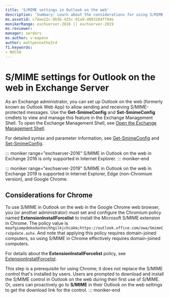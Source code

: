 ```yaml
---
title: 'S/MIME settings in Outlook on the web'
description: 'Summary: Learn about the considerations for using S/MIME in Outlook on the web in Exchange Server 2016 or Exchange Server 2019.'
ms.assetid: c7dee22c-9b5b-425c-91a9-d093204ff84e
monikerRange: exchserver-2016 || exchserver-2019
ms.reviewer:
manager: serdars
ms.author: v-mapenn
author: mattpennathe3rd
f1.keywords:
- NOCSH
---
```


# S/MIME settings for Outlook on the web in Exchange Server

As an Exchange administrator, you can set up Outlook on the web (formerly known as Outlook Web App) to allow sending and receiving S/MIME-protected messages. Use the **Get-SmimeConfig** and **Set-SmimeConfig** cmdlets to view and manage this feature in the Exchange Management Shell. To open the Exchange Management Shell, see [Open the Exchange Management Shell](https://docs.microsoft.com/powershell/exchange/exchange-server/open-the-exchange-management-shell).

For detailed syntax and parameter information, see [Get-SmimeConfig](https://docs.microsoft.com/powershell/module/exchange/get-smimeconfig) and [Set-SmimeConfig](https://docs.microsoft.com/powershell/module/exchange/set-smimeconfig).

::: moniker range="exchserver-2016"
S/MIME in Outlook on the web in Exchange 2016 is only supported in Internet Explorer.
::: moniker-end

::: moniker range="exchserver-2019"
S/MIME in Outlook on the web in Exchange 2019 is supported in Internet Explorer, Edge (non-Chromium version), and Google Chrome.

## Considerations for Chrome

To use S/MIME in Outlook on the web in the Google Chrome web browser, you (or another administrator) must set and configure the Chromium policy named **ExtensionInstallForcelist** to install the Microsoft S/MIME extension in Chrome. The policy value is `maafgiompdekodanheihhgilkjchcakm;https://outlook.office.com/owa/SmimeCrxUpdate.ashx`. And note that applying this policy requires domain-joined computers, so using S/MIME in Chrome effectively requires domain-joined computers.

For details about the **ExtensionInstallForcelist** policy, see [ExtensionInstallForcelist](https://cloud.google.com/docs/chrome-enterprise/policies/?policy=ExtensionInstallForcelist).

This step is a prerequisite for using Chrome; it does not replace the S/MIME control that's installed by users. Users are prompted to download and install the S/MIME control in Outlook on the web during their first use of S/MIME. Or, users can proactively go to **S/MIME** in their Outlook on the web settings to get the download link for the control.
::: moniker-end
